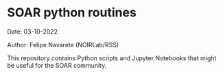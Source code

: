 # SOAR python routines

Date: 03-10-2022

Author: Felipe Navarete (NOIRLab/RSS)

This repository contains Python scripts and Jupyter Notebooks that might be useful for the SOAR community.
